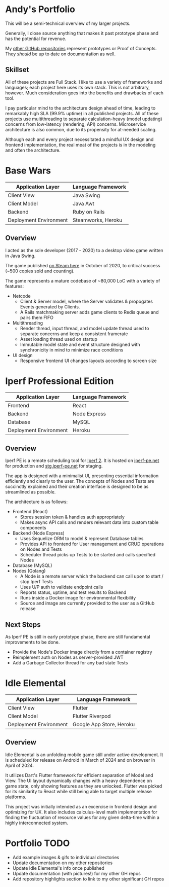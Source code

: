 # Andy's Portfolio

This will be a semi-technical overview of my larger projects.

Generally, I close source anything that makes it past prototype phase and has the potential for revenue. 

My [other GitHub repositories](https://github.com/andy98725) represent prototypes or Proof of Concepts.
They _should_ be up to date on documentation as well.

## Skillset

All of these projects are Full Stack.
I like to use a variety of frameworks and languages; each project here uses its own stack.
This is not arbitrary, however. Much consideration goes into the benefits and drawbacks of each tool.

I pay particular mind to the architecture design ahead of time, leading to remarkably high SLA (99.9% uptime) in all published projects.
All of these projects use multithreading to separate calculation-heavy (model updating) concerns from low-latency (rendering, API) concerns.
Microservice architecture is also common, due to its propensity for at-needed scaling.

Although each and every project necessitated a mindful UX design and frontend implementation, the real meat of the projects is in the modeling and often the architecture.


# Base Wars

| Application Layer | Language Framework |
| ----------------- | ------------------ |
| Client View | Java Swing |
| Client Model | Java Awt |
| Backend | Ruby on Rails |
| Deployment Environment | Steamworks, Heroku |

## Overview

I acted as the sole developer (2017 - 2020) to a desktop video game written in Java Swing.

The game published [on Steam here](https://store.steampowered.com/app/1747110/Base_Wars/) in October of 2020, to critical success (~500 copies sold and counting).

The game represents a mature codebase of ~80,000 LoC with a variety of features:

- Netcode
    - Client & Server model, where the Server validates & propogates Events generated by Clients.
    - A Rails matchmaking server adds game clients to Redis queue and pairs them FIFO
- Multithreading
    - Render thread, input thread, and model update thread used to separate concerns and keep a consistent framerate
    - Asset loading thread used on startup
    - Immutable model state and event structure designed with synchronicity in mind to minimize race conditions
- UI design
    - Responsive frontend UI changes layouts according to screen size


# Iperf Professional Edition

| Application Layer | Language Framework |
| ----------------- | ------------------ |
| Frontend | React |
| Backend | Node Express |
| Database | MySQL |
| Deployment Environment | Heroku |

## Overview

Iperf PE is a remote scheduling tool for [Iperf 2](https://sourceforge.net/projects/iperf2/).
It is hosted on [iperf-pe.net](https://iperf-pe.net/) for production and [stg.iperf-pe.net](http://stg.iperf-pe.net/) for staging.

The app is designed with a minimalist UI, presenting essential information efficiently and clearly to the user.
The concepts of Nodes and Tests are succinctly explained and their creation interface is designed to be as streamlined as possible.

The architecture is as follows:

- Frontend (React)
    - Stores session token & handles auth appropriately
    - Makes async API calls and renders relevant data into custom table components
- Backend (Node Express)
    - Uses Sequelize ORM to model & represent Database tables
    - Provides API to frontend for User management and CRUD operations on Nodes and Tests
    - Scheduler thread picks up Tests to be started and calls specified Nodes
- Database (MySQL)
- Nodes (Golang)
    - A Node is a remote server which the backend can call upon to start / stop Iperf Tests
    - Uses U/P auth to validate endpoint calls
    - Reports status, uptime, and test results to Backend
    - Runs inside a Docker image for environmental flexibility
    - Source and image are currently provided to the user as a GitHub release

## Next Steps

As Iperf PE is still in early prototype phase, there are still fundamental improvements to be done.

- Provide the Node's Docker image directly from a container registry
- Reimplement auth on Nodes as server-provided JWT
- Add a Garbage Collector thread for any bad state Tests

# Idle Elemental

| Application Layer | Language Framework |
| ----------------- | ------------------ |
| Client View | Flutter |
| Client Model | Flutter Riverpod |
| Deployment Environment | Google App Store, Heroku |

## Overview

Idle Elemental is an unfolding mobile game still under active development.
It is scheduled for release on Android in March of 2024 and on browser in April of 2024.

It utilizes Dart's Flutter framework for efficient separation of Model and View.
The UI layout dynamically changes with a heavy dependence on game state, only showing features as they are unlocked.
Flutter was picked for its similarity to React while still being able to target multiple release platforms. 

This project was initially intended as an excercise in frontend design and optimizing for UX.
It also includes calculus-level math implementation for finding the fluctuation of resource values for any given delta-time within a highly interconnected system.


# Portfolio TODO

- Add example images & gifs to individual directories
- Update documentation on my other repositories
- Update Idle Elemental's info once published
- Update documentation (with pictures!) for my other GH repos
- Add repository highlights section to link to my other significant GH repos